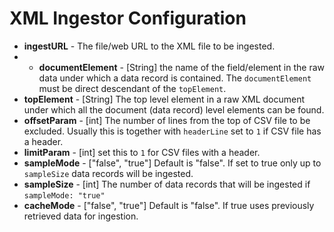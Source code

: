 # XML Ingestor Configuration

* **ingestURL** - The file/web URL to the XML file to be ingested.
* * **documentElement** - \[String\] the name of the field/element in the raw data under which a data record is contained. The `documentElement` must be direct descendant of the `topElement`.
* **topElement** - \[String\] The top level element in a raw XML document under which all the document \(data record\) level elements can be found.
* **offsetParam** - \[int\] The number of lines from the top of CSV file to be excluded. Usually this is together with `headerLine` set to `1` if CSV file has a header.
* **limitParam** - \[int\] set this to `1` for CSV files with a header.
* **sampleMode** - \["false", "true"\] Default is "false". If set to true only up to `sampleSize` data records will be ingested.
* **sampleSize** - \[int\] The number of data records that will be ingested if `sampleMode: "true"`
* **cacheMode** - \["false", "true"\] Default is "false". If true uses previously retrieved data for ingestion.
